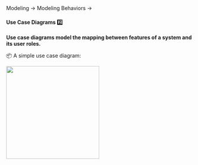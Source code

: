 <link rel="stylesheet" href="{{baseUrl}}/css/textbook.css">

<div class="website-content">

<div id="path">Modeling &rarr; Modeling Behaviors &rarr;</div>

<div id="title">

#### Use Case Diagrams :two:

</div>

<div id="body">

**Use case diagrams model the mapping between features of a system and its user roles.**

<tip-box> 

:package: A simple use case diagram:

<img src="{{baseUrl}}/specifyingRequirements/useCases/introduction/images/ticketMachine.png" height="250" />

</tip-box>

</div>

<div id="extras">
</div>

</div>
